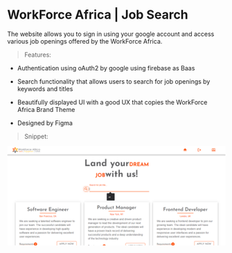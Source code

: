 <h1>WorkForce Africa | Job Search</h1>
<p>The website allows you to sign in using your google account and access various job openings offered by the WorkForce Africa.</p>

> Features:

- Authentication using oAuth2 by google using firebase as Baas

- Search functionality that allows users to search for job openings by keywords and titles

- Beautifully displayed UI with a good UX that copies the WorkForce Africa Brand Theme

- Designed by Figma

> Snippet:

<img src='./DisplayPhoto.png'/>

